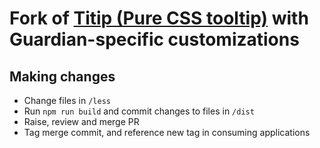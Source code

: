 ﻿# Fork of [Titip (Pure CSS tooltip)](http://quantumui.org/appdoc/documents/home/titip) with Guardian-specific customizations


## Making changes

- Change files in `/less`
- Run `npm run build` and commit changes to files in `/dist`
- Raise, review and merge PR
- Tag merge commit, and reference new tag in consuming applications

